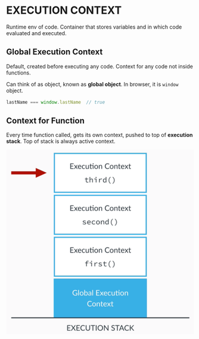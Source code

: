 # EXECUTION CONTEXT

Runtime env of code. Container that stores variables and in which code evaluated and executed.

## Global Execution Context

Default, created before executing any code. Context for any code not inside functions.

Can think of as object, known as **global object**. In browser, it is `window` object.

```javascript
lastName === window.lastName  // true
```

## Context for Function

Every time function called, gets its own context, pushed to top of **execution stack**. Top of stack is always active context.

![execution stack](https://github.com/zeroDivZero/notes-javascript/blob/master/assets/execution_stack.png)
